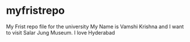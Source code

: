 # myfristrepo
My Frist repo file for the university
My Name is Vamshi Krishna and I want to visit Salar Jung Museum.
I love Hyderabad
